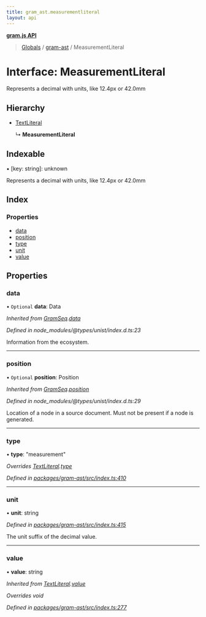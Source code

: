 ```yaml
---
title: gram_ast.measurementliteral
layout: api
---
```


**[gram.js API](../README.md)**

> [Globals](../globals.md) / [gram-ast](../modules/gram_ast.md) / MeasurementLiteral

# Interface: MeasurementLiteral

Represents a decimal with units, like 12.4px or 42.0mm

## Hierarchy

* [TextLiteral](gram_ast.textliteral.md)

  ↳ **MeasurementLiteral**

## Indexable

▪ [key: string]: unknown

Represents a decimal with units, like 12.4px or 42.0mm

## Index

### Properties

* [data](gram_ast.measurementliteral.md#data)
* [position](gram_ast.measurementliteral.md#position)
* [type](gram_ast.measurementliteral.md#type)
* [unit](gram_ast.measurementliteral.md#unit)
* [value](gram_ast.measurementliteral.md#value)

## Properties

### data

• `Optional` **data**: Data

*Inherited from [GramSeq](gram_ast.gramseq.md).[data](gram_ast.gramseq.md#data)*

*Defined in node_modules/@types/unist/index.d.ts:23*

Information from the ecosystem.

___

### position

• `Optional` **position**: Position

*Inherited from [GramSeq](gram_ast.gramseq.md).[position](gram_ast.gramseq.md#position)*

*Defined in node_modules/@types/unist/index.d.ts:29*

Location of a node in a source document.
Must not be present if a node is generated.

___

### type

•  **type**: \"measurement\"

*Overrides [TextLiteral](gram_ast.textliteral.md).[type](gram_ast.textliteral.md#type)*

*Defined in [packages/gram-ast/src/index.ts:410](https://github.com/gram-data/gram-js/blob/4edc28f/packages/gram-ast/src/index.ts#L410)*

___

### unit

•  **unit**: string

*Defined in [packages/gram-ast/src/index.ts:415](https://github.com/gram-data/gram-js/blob/4edc28f/packages/gram-ast/src/index.ts#L415)*

The unit suffix of the decimal value.

___

### value

•  **value**: string

*Inherited from [TextLiteral](gram_ast.textliteral.md).[value](gram_ast.textliteral.md#value)*

*Overrides void*

*Defined in [packages/gram-ast/src/index.ts:277](https://github.com/gram-data/gram-js/blob/4edc28f/packages/gram-ast/src/index.ts#L277)*
